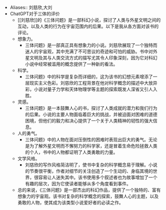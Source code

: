 - Aliases:: 刘慈欣,大刘
- ChatGPT对于三体的评价
    - [[刘慈欣]]的《三体问题》是一部科幻小说，探讨了人类与外星文明之间的互动，以及人类的行为在宇宙范围内的后果。以下是我从各方面对该书的评论。
    - 想象力。
        - 三体问题》是一部真正具有想象力的小说。刘慈欣展现了一个独特而迷人的宇宙观，其中充满了不可思议的奇迹和可怕的威胁。书中对外星文明及其与人类交流方式的描写尤其令人印象深刻，因为它对科幻小说中经常被滥用的概念提供了一种新的看法。
    - 科学。
        - 三体问题》中的科学是复杂而详细的，这为该书的幻想元素增添了一层现实主义色彩。刘慈欣的工程背景在他对科学概念的描述中大放异彩，小说对量子力学和天体物理学等主题的探索既发人深省又引人入胜。
    - 灵感。
        - 三体问题》是一本鼓舞人心的书，探讨了人类成就的潜力和我们行为的后果。小说的主要人物面临着巨大的挑战，并被迫面对困难的道德困境，但他们的毅力和决心提供了一个关于人类精神的韧性的强大信息。
    - 人的勇气。
        - 三体问题》中的人物在面对压倒性的困难时表现出巨大的勇气。无论是为了解外星文明而不懈努力的科学家，还是冒着生命危险拯救人类的个人，书中的人物都证明了人类勇敢的力量。
    - 文学风格。
        - 刘慈欣的写作风格简洁明了，使书中复杂的科学概念易于理解。小说的节奏很平衡，作者对细节的关注创造了一个生动的、身临其境的世界，很容易让人迷失其中。该书使用多个叙述者也为故事增加了一个有趣的层次，因为它使读者能够从多个角度看到事件。
    - 总的来说，《三体问题》是一部杰出的科幻作品，提供了一个独特的、富有想象力的宇宙观。该书对复杂的科学概念的探索，鼓舞人心的主题，以及勇敢的人物，使其成为该类型小说爱好者的必读之作。
